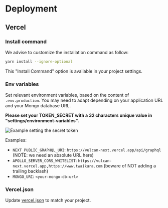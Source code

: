 # Deployment

## Vercel

### Install command

We advise to customize the installation command as follow:

```sh
yarn install --ignore-optional
```

This "Install Command" option is available in your project settings.

### Env variables

Set relevant environment variables, based on the content of `.env.production`. You may need to adapt depending on your application URL and your Mongo database URL.

**Please set your TOKEN_SECRET with a  32 characters unique value in "settings/environment-variables".**

![Example setting the secret token ](/img/docs/env_token_secret.png)

Examples:

- `NEXT_PUBLIC_GRAPHQL_URI`: `https://vulcan-next.vercel.app/api/graphql` (NOTE: we need an absolute URL here)
- `APOLLO_SERVER_CORS_WHITELIST`: `https://vulcan-next.vercel.app,https://www.twaikura.com` (beware of NOT adding a trailing backlash)
- `MONGO_URI`: `<your-mongo-db-url>`

### Vercel.json

Update [vercel.json](https://vercel.com/docs/configuration?utm_source=vulcanjs&utm_campaign=oss) to match your project.
